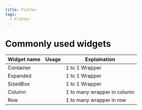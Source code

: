 ```yaml
---
title: Flutter
tags:
  - Flutter
---
```


# Commonly used widgets

| Widget name | Usage | Explaination                |
| ----------- | ----- | --------------------------- |
| Container   |       | 1 to 1 Wrapper              |
| Expanded    |       | 1 to 1 Wrapper              |
| SizedBox    |       | 1 to 1 Wrapper              |
| Column      |       | 1 to many wrapper in column |
| Row         |       | 1 to many wrapper in row    |

